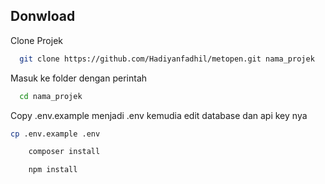 ## Donwload
Clone Projek
```bash
  git clone https://github.com/Hadiyanfadhil/metopen.git nama_projek
```
Masuk ke folder dengan perintah

```bash
  cd nama_projek
```
 Copy .env.example menjadi .env kemudia edit database dan api key nya
  ```bash
  cp .env.example .env
```
```bash
    composer install
```
```bash
    npm install
```

